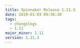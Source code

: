 ```yaml
---
title: Spinnaker Release 1.11.3
date: 2019-01-03 09:36:38
tags:
  - changelogs
  - 1.11
major_minor: 1.11
version: 1.11.3
---
```


<script src="https://gist.github.com/spinnaker-release/5cbb402297feb85f82482a73e9428967.js"/>
